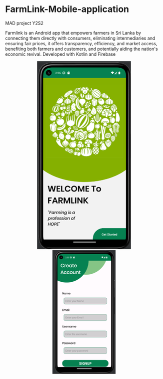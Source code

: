 # FarmLink-Mobile-application
MAD project Y2S2

Farmlink is an Android app that empowers farmers in Sri Lanka by
connecting them directly with consumers, eliminating intermediaries and
ensuring fair prices, it offers transparency, efficiency, and market access,
benefiting both farmers and customers, and potentially aiding the
nation's economic revival.
Developed with Kotlin and Firebase

<p align ="center"> 
<img style="float: center"  alt="drawing" src="Screen.png" width="300px" height="600px" >
<img style="float: center"  alt="drawing" src="Register.png"  width="40%" height="10%">
</p>

